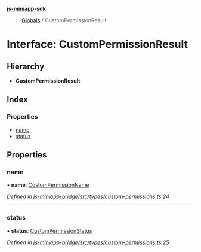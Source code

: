 **[js-miniapp-sdk](../README.md)**

> [Globals](../README.md) / CustomPermissionResult

# Interface: CustomPermissionResult

## Hierarchy

* **CustomPermissionResult**

## Index

### Properties

* [name](custompermissionresult.md#name)
* [status](custompermissionresult.md#status)

## Properties

### name

•  **name**: [CustomPermissionName](../enums/custompermissionname.md)

*Defined in [js-miniapp-bridge/src/types/custom-permissions.ts:24](https://github.com/rakutentech/js-miniapp/blob/4d58a2f/js-miniapp-bridge/src/types/custom-permissions.ts#L24)*

___

### status

•  **status**: [CustomPermissionStatus](../enums/custompermissionstatus.md)

*Defined in [js-miniapp-bridge/src/types/custom-permissions.ts:25](https://github.com/rakutentech/js-miniapp/blob/4d58a2f/js-miniapp-bridge/src/types/custom-permissions.ts#L25)*
